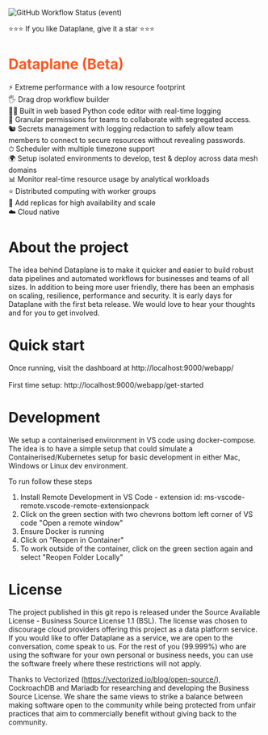 ![GitHub Workflow Status (event)](https://img.shields.io/github/workflow/status/dataplane-app/dataplane/CI-main-dataplane?label=Github%20Actions:%20Go%20Tests)

⭐️⭐️⭐️ If you like Dataplane, give it a star ⭐️⭐️⭐️

# <span style="color:#FF5722">Dataplane (Beta)</span>
⚡️ Extreme performance with a low resource footprint <br />
🖐 Drag drop workflow builder<br />
🧑‍💻 Built in web based Python code editor with real-time logging<br />
👮 Granular permissions for teams to collaborate with segregated access. <br />
🐿 Secrets management with logging redaction to safely allow team members to connect to secure resources without revealing passwords. <br />
⏱ Scheduler with multiple timezone support<br />
🌍 Setup isolated environments to develop, test & deploy across data mesh domains<br />
📊 Monitor real-time resource usage by analytical workloads<br />
⭐️ Distributed computing with worker groups<br />
🌳 Add replicas for high availability and scale<br />
☁️ Cloud native <br />

# About the project
The idea behind Dataplane is to make it quicker and easier to build robust data pipelines and automated workflows for businesses and teams of all sizes. In addition to being more user friendly, there has been an emphasis on scaling, resilience, performance and security. It is early days for Dataplane with the first beta release. We would love to hear your thoughts and for you to get involved. 

# Quick start
Once running, visit the dashboard at http://localhost:9000/webapp/<br /><br />
First time setup: http://localhost:9000/webapp/get-started

# Development
We setup a containerised environment in VS code using docker-compose. The idea is to have a simple setup that could simulate a Containerised/Kubernetes setup for basic development in either Mac, Windows or Linux dev environment. 

To run follow these steps
1. Install Remote Development in VS Code - extension id: ms-vscode-remote.vscode-remote-extensionpack
2. Click on the green section with two chevrons bottom left corner of VS code "Open a remote window"
3. Ensure Docker is running
4. Click on "Reopen in Container" 
5. To work outside of the container, click on the green section again and select "Reopen Folder Locally"


# License

The project published in this git repo is released under the Source Available License - Business Source License 1.1 (BSL). The license was chosen to discourage cloud providers offering this project as a data platform service. If you would like to offer Dataplane as a service, we are open to the conversation, come speak to us. For the rest of you (99.999%) who are using the software for your own personal or business needs, you can use the software freely where these restrictions will not apply. 

Thanks to Vectorized (https://vectorized.io/blog/open-source/), CockroachDB and Mariadb for researching and developing the Business Source License. We share the same views to strike a balance between making software open to the community while being protected from unfair practices that aim to commercially benefit without giving back to the community. 
